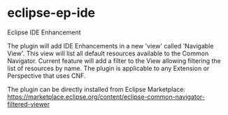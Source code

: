 eclipse-ep-ide
==============

Eclipse IDE Enhancement

The plugin will add IDE Enhancements in a new 'view' called 'Navigable View'. 
This view will list all default resources available to the Common Navigator.
Current feature will add a filter to the View allowing filtering the list of resources by name.
The plugin is applicable to any Extension or Perspective that uses CNF.

The plugin can be directly installed from Eclipse Marketplace:
https://marketplace.eclipse.org/content/eclipse-common-navigator-filtered-viewer
